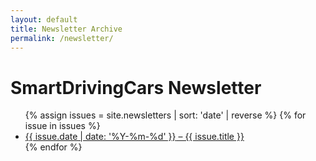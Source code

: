 ```yaml
---
layout: default
title: Newsletter Archive
permalink: /newsletter/
---
```


<h1>SmartDrivingCars Newsletter</h1>

<ul class="newsletter-archive">
{% assign issues = site.newsletters | sort: 'date' | reverse %}
{% for issue in issues %}
  <li>
    <a href="{{ issue.url }}"><time datetime="{{ issue.date | date_to_xmlschema }}">{{ issue.date | date: '%Y-%m-%d' }}</time> – {{ issue.title }}</a>
  </li>
{% endfor %}
</ul>
